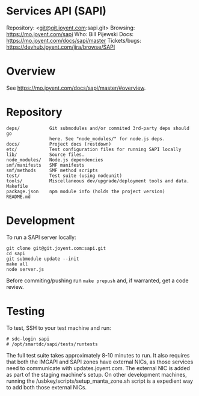 # Services API (SAPI)

Repository: <git@git.joyent.com:sapi.git>
Browsing: <https://mo.joyent.com/sapi>
Who: Bill Pijewski
Docs: <https://mo.joyent.com/docs/sapi/master>
Tickets/bugs: <https://devhub.joyent.com/jira/browse/SAPI>


# Overview

See <https://mo.joyent.com/docs/sapi/master/#overview>.


# Repository

    deps/           Git submodules and/or commited 3rd-party deps should go
                    here. See "node_modules/" for node.js deps.
    docs/           Project docs (restdown)
    etc/            Test configuration files for running SAPI locally
    lib/            Source files.
    node_modules/   Node.js dependencies
    smf/manifests   SMF manifests
    smf/methods     SMF method scripts
    test/           Test suite (using nodeunit)
    tools/          Miscellaneous dev/upgrade/deployment tools and data.
    Makefile
    package.json    npm module info (holds the project version)
    README.md


# Development

To run a SAPI server locally:

    git clone git@git.joyent.com:sapi.git
    cd sapi
    git submodule update --init
    make all
    node server.js

Before commiting/pushing run `make prepush` and, if warranted, get a code
review.


# Testing

To test, SSH to your test machine and run:

    # sdc-login sapi
    # /opt/smartdc/sapi/tests/runtests

The full test suite takes approximately 8-10 minutes to run.  It also requires
that both the IMGAPI and SAPI zones have external NICs, as those services need
to communicate with updates.joyent.com.  The external NIC is added as part of
the staging machine's setup.  On other development machines, running the
/usbkey/scripts/setup_manta_zone.sh script is a expedient way to add both those
external NICs.
